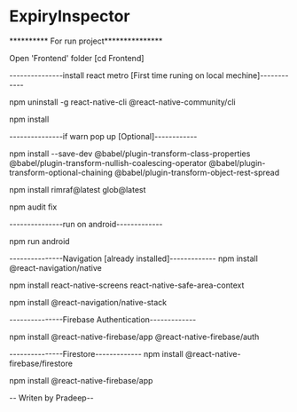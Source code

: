 # ExpiryInspector

********** For run project***************

Open 'Frontend' folder [cd Frontend]

---------------install react metro [First time runing on local mechine]------------

npm uninstall -g react-native-cli @react-native-community/cli

npm install

---------------if warn pop up [Optional]------------

npm install --save-dev @babel/plugin-transform-class-properties @babel/plugin-transform-nullish-coalescing-operator @babel/plugin-transform-optional-chaining @babel/plugin-transform-object-rest-spread

npm install rimraf@latest glob@latest

npm audit fix

---------------run on android-------------

npm run android

---------------Navigation [already installed]-------------
npm install @react-navigation/native

npm install react-native-screens react-native-safe-area-context

npm install @react-navigation/native-stack

---------------Firebase Authentication-------------

npm install @react-native-firebase/app @react-native-firebase/auth

---------------Firestore-------------
npm install @react-native-firebase/firestore

npm install @react-native-firebase/app


-- Writen by Pradeep--
